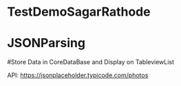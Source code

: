 # TestDemoSagarRathode
# JSONParsing
#Store Data in CoreDataBase and Display on TableviewList

API: https://jsonplaceholder.typicode.com/photos

